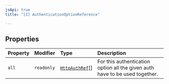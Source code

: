 ```yaml
---
jsApi: true
title: "[I] AuthenticationOptionReference"

---
```

## Properties

| Property | Modifier | Type | Description |
| :------ | :------ | :------ | :------ |
| `all` | `readonly` | [`HttpAuthRef`](../type-aliases/HttpAuthRef.md)[] | For this authentication option all the given auth have to be used together. |
